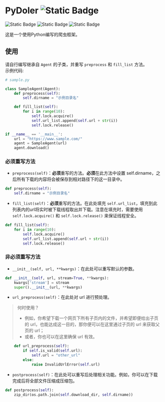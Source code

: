 # PyDoler ![Static Badge](https://img.shields.io/badge/version-0.4--beta-orange)
![Static Badge](https://img.shields.io/badge/license-MIT-green)
![Static Badge](https://img.shields.io/badge/Python-3.10.6-blue)
![Static Badge](https://img.shields.io/badge/requests-2.31.0-red)

这是一个使用Python编写的爬虫框架。

## 使用
请自行编写继承自 `Agent` 的子类，并重写 `preprocess` 和 `fill_list` 方法。  
示例代码:
``` python
# sample.py

class SampleAgent(Agent):
    def preprocess(self):
        self.dirname = "示例目录名"

    def fill_list(self):
        for i in range(10):
            self.lock.acquire()
            self.url_list.append(self.url + str(i))
            self.lock.release()

if __name__ == '__main__':
    url = "https://www.sample.com/"
    agent = SampleAgent(url)
    agent.download()
```
### 必须重写方法
* `preprocess(self)`：**必须**重写的方法。**必须**在此方法中设置 self.dirname，之后所有下载的内容将会被保存到相对路径下的这一目录中。
``` python
def preprocess(self):
    self.dirname = "示例目录名"
```

* `fill_list(self)`：**必须**重写的方法。在此处填充 `self.url_list`，填充到此列表内的url将实时被下载线程取出并下载。注意在填充时，需要使用 `self.lock.acquire()` 和 `self.lock.release()` 来保证线程安全。
``` python
def fill_list(self):
    for i in range(10):
        self.lock.acquire()
        self.url_list.append(self.url + str(i))
        self.lock.release()
```
### 非必须重写方法
* `__init__(self, url, **kwargs)`：在此处可以重写默认的参数。
``` python
def __init__(self, url, stream=True, **kwargs):
    kwargs['stream'] = stream
    super().__init__(url, **kwargs)
```
* `url_preprocess(self)`：在此处对 url 进行预处理。
> 何时使用？
> * 例如，你希望下载一个网页下所有子页内的文件，并希望即便给出子页的 url，也能达成这一目的，那你便可以在这里通过子页的 url 来获取父页的 url；
> * 或者，你也可以在这里确保 url 有效。
``` python
    def url_preprocess(self):
        if self.is_valid(self.url):
            self.url = "other_url"
        else:
            raise InvalidUrlError(self.url)
```
* `postprocess(self)`：在此处可以重写后处理相关功能。例如，你可以在下载完成后将全部文件压缩成压缩包。
``` python
def postprocess(self):
    zip_dir(os.path.join(self.download_dir, self.dirname))
```

